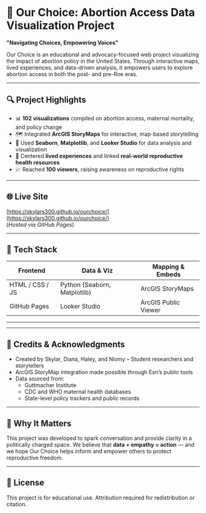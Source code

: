 # 🌸 Our Choice: Abortion Access Data Visualization Project

**"Navigating Choices, Empowering Voices"**

Our Choice is an educational and advocacy-focused web project visualizing the impact of abortion policy in the United States. Through interactive maps, lived experiences, and data-driven analysis, it empowers users to explore abortion access in both the post- and pre-Roe eras.

---

## 🔍 Project Highlights

- 📊 **102 visualizations** compiled on abortion access, maternal mortality, and policy change
- 🗺️ Integrated **ArcGIS StoryMaps** for interactive, map-based storytelling
- 🧪 Used **Seaborn**, **Matplotlib**, and **Looker Studio** for data analysis and visualization
- 👥 Centered **lived experiences** and linked **real-world reproductive health resources**
- 📈 Reached **100 viewers**, raising awareness on reproductive rights

---

## 🌐 Live Site

[https://skylars300.github.io/ourchoice/](https://skylars300.github.io/ourchoice/)  
(*Hosted via GitHub Pages*)

---

## 🧱 Tech Stack

| Frontend       | Data & Viz           | Mapping & Embeds     |
|----------------|----------------------|-----------------------|
| HTML / CSS / JS | Python (Seaborn, Matplotlib) | ArcGIS StoryMaps |
| GitHub Pages   | Looker Studio        | ArcGIS Public Viewer |

---


---

## 🤝 Credits & Acknowledgments

- Created by Skylar, Diana, Haley, and Niomy – Student researchers and storytellers
- ArcGIS StoryMap integration made possible through Esri’s public tools
- Data sourced from:
  - Guttmacher Institute
  - CDC and WHO maternal health databases
  - State-level policy trackers and public records

---

## 📣 Why It Matters

This project was developed to spark conversation and provide clarity in a politically charged space. We believe that **data + empathy = action** — and we hope Our Choice helps inform and empower others to protect reproductive freedom.

---

## 📝 License

This project is for educational use. Attribution required for redistribution or citation.



